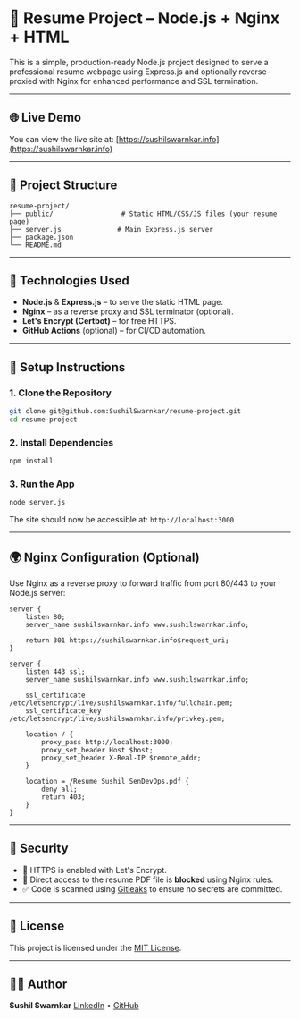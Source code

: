 # 🚀 Resume Project – Node.js + Nginx + HTML

This is a simple, production-ready Node.js project designed to serve a professional resume webpage using Express.js and optionally reverse-proxied with Nginx for enhanced performance and SSL termination.

---

## 🌐 Live Demo

You can view the live site at: [https://sushilswarnkar.info](https://sushilswarnkar.info)

---

## 📁 Project Structure

```
resume-project/
├── public/                 # Static HTML/CSS/JS files (your resume page)
├── server.js              # Main Express.js server
├── package.json
└── README.md
```

---

## 💠 Technologies Used

* **Node.js** & **Express.js** – to serve the static HTML page.
* **Nginx** – as a reverse proxy and SSL terminator (optional).
* **Let's Encrypt (Certbot)** – for free HTTPS.
* **GitHub Actions** (optional) – for CI/CD automation.

---

## 🚀 Setup Instructions

### 1. Clone the Repository

```bash
git clone git@github.com:SushilSwarnkar/resume-project.git
cd resume-project
```

### 2. Install Dependencies

```bash
npm install
```

### 3. Run the App

```bash
node server.js
```

The site should now be accessible at: `http://localhost:3000`

---

## 🌍 Nginx Configuration (Optional)

Use Nginx as a reverse proxy to forward traffic from port 80/443 to your Node.js server:

```nginx
server {
    listen 80;
    server_name sushilswarnkar.info www.sushilswarnkar.info;

    return 301 https://sushilswarnkar.info$request_uri;
}

server {
    listen 443 ssl;
    server_name sushilswarnkar.info www.sushilswarnkar.info;

    ssl_certificate /etc/letsencrypt/live/sushilswarnkar.info/fullchain.pem;
    ssl_certificate_key /etc/letsencrypt/live/sushilswarnkar.info/privkey.pem;

    location / {
        proxy_pass http://localhost:3000;
        proxy_set_header Host $host;
        proxy_set_header X-Real-IP $remote_addr;
    }

    location = /Resume_Sushil_SenDevOps.pdf {
        deny all;
        return 403;
    }
}
```

---

## 🔐 Security

* 🔐 HTTPS is enabled with Let's Encrypt.
* 📄 Direct access to the resume PDF file is **blocked** using Nginx rules.
* ✅ Code is scanned using [Gitleaks](https://github.com/gitleaks/gitleaks) to ensure no secrets are committed.

---

## 📜 License

This project is licensed under the [MIT License](LICENSE).

---

## 🙇‍♂️ Author

**Sushil Swarnkar**
[LinkedIn](https://linkedin.com/in/sushilswarnkar) • [GitHub](https://github.com/SushilSwarnkar)
